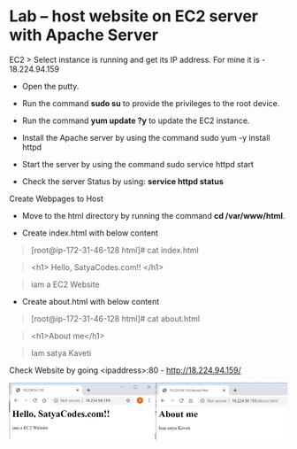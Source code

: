 Lab – host website on EC2 server with Apache Server
===================================================

EC2 \> Select instance is running and get its IP address. For mine it is -
18.224.94.159

-   Open the putty.

-   Run the command **sudo su** to provide the privileges to the root device.

-   Run the command **yum update ?y** to update the EC2 instance.

-   Install the Apache server by using the command sudo yum -y install httpd

-   Start the server by using the command sudo service httpd start

-   Check the server Status by using: **service httpd status**

Create Webpages to Host

-   Move to the html directory by running the command **cd /var/www/html**.

-   Create index.html with below content

>   [root\@ip-172-31-46-128 html]\# cat index.html

>   \<h1\> Hello, SatyaCodes.com!! \</h1\>

>   iam a EC2 Website

-   Create about.html with below content

>   [root\@ip-172-31-46-128 html]\# cat about.html

>   \<h1\>About me\</h1\>

>   Iam satya Kaveti

Check Website by going \<ipaddress\>:80 - <http://18.224.94.159/>

![](media/d41f5e3403cd24c087bab5a7b415ac5f.png)

